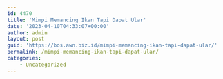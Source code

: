 ```yaml
---
id: 4470
title: 'Mimpi Memancing Ikan Tapi Dapat Ular'
date: '2023-04-10T04:33:07+00:00'
author: admin
layout: post
guid: 'https://bos.awn.biz.id/mimpi-memancing-ikan-tapi-dapat-ular/'
permalink: /mimpi-memancing-ikan-tapi-dapat-ular/
categories:
    - Uncategorized
---
```


